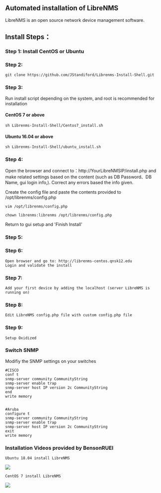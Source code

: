 ## Automated installation of LibreNMS
LibreNMS is an open source network device management software.

## Install Steps：

### Step 1: Install CentOS or Ubuntu

### Step 2:
    git clone https://github.com/JStandiford/Librenms-Install-Shell.git
  
### Step 3:
Run install script depending on the system, and root is recommended for installation
  
  
#### CentOS 7 or above
  
    sh Librenms-Install-Shell/Centos7_install.sh
  
#### Ubuntu 16.04 or above  
    sh Librenms-Install-Shell/ubuntu_install.sh

### Step 4:
Open the browser and connect to：http://YourLibreNMSIP/install.php  and make related settings based on the content (such as DB Password、DB Name, gui login info,).  Correct any errors based the info given.  

Create the config file and paste the contents provided to /opt/librenms/config.php

    vim /opt/librenms/config.php

    chown librenms:librenms /opt/librenms/config.php
    
Return to gui setup and 'Finish Install'

### Step 5:
    
    
### Step 6:
    Open browser and go to: http://librenms-centos.qnsk12.edu
    Login and validate the install
    
### Step 7:
    Add your first device by adding the localhost (server LibreNMS is running on) 
    
### Step 8:
    Edit LibreNMS config.php file with custom config.php file
    
### Step 9: 
    Setup Oxidized
   
### Switch SNMP 
Modifiy the SNMP settings on your switches

    #CISCO
    conf t
    snmp-server community CommunityString
    snmp-server enable trap 
    snmp-server host IP version 2c CommunityString
    end
    write memory 


    #Aruba
    configure t
    snmp-server community CommunityString
    snmp-server enable trap 
    snmp-server host IP version 2c CommunityString
    exit
    write memory


### Installation Videos provided by BensonRUEI
    Ubuntu 18.04 install LibreNMS
[![](http://img.youtube.com/vi/PDYOwL5pDG8/0.jpg)](http://www.youtube.com/watch?v=PDYOwL5pDG8 "")
    
    CentOS 7 install LibreNMS
[![](http://img.youtube.com/vi/UxsgXax2wBE/0.jpg)](http://www.youtube.com/watch?v=UxsgXax2wBE "")
